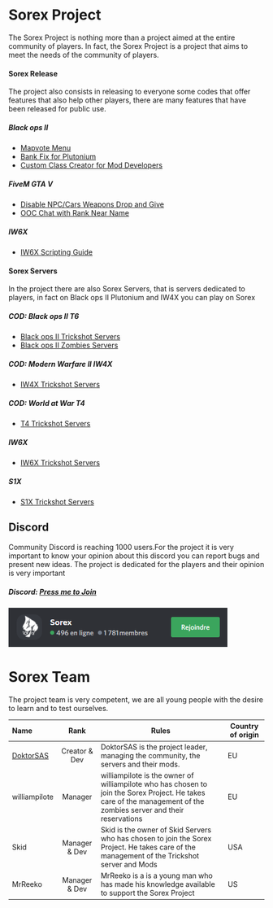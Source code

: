 # Sorex Project
The Sorex Project is nothing more than a project aimed at the entire community of players. In fact, the Sorex Project is a project that aims to meet the needs of the community of players.

#### Sorex Release
The project also consists in releasing to everyone some codes that offer features that also help other players, there are many features that have been released for public use.

##### Black ops II
- [Mapvote Menu](https://github.com/DoktorSAS/mapvote)
- [Bank Fix for Plutonium](https://github.com/DoktorSAS/bank-fix)
- [Custom Class Creator for Mod Developers](https://github.com/DoktorSAS/BO2-GSC/tree/master/Class%20Generator)

##### FiveM GTA V
- [Disable NPC/Cars Weapons Drop and Give](https://github.com/DoktorSAS/FiveM-WeaponsOFF)
- [OOC Chat with Rank Near Name](https://github.com/DoktorSAS/ooc-chat)

##### IW6X
- [IW6X Scripting Guide](https://github.com/DoktorSAS/IW6X-Scripting-Guide/wiki)

#### Sorex Servers
In the project there are also Sorex Servers, that is servers dedicated to players, in fact on Black ops II Plutonium and IW4X you can play on Sorex
##### COD: Black ops II T6
- [Black ops II Trickshot Servers](https://github.com/DoktorSAS/Sorex/blob/main/Black%20ops%20II/Trickshot%20Server.md)
- [Black ops II Zombies Servers](https://github.com/DoktorSAS/Sorex/blob/main/Black%20ops%20II/Zombies.md)

##### COD: Modern Warfare II IW4X
- [IW4X Trickshot Servers](https://github.com/DoktorSAS/Sorex/blob/main/IW4X/Trickshot%20Server.md)

##### COD: World at War T4
- [T4 Trickshot Servers](https://github.com/DoktorSAS/Sorex/blob/main/T4/Trickshot%20Server.md)

##### IW6X
- [IW6X Trickshot Servers](https://github.com/DoktorSAS/Sorex/blob/main/IW6X/Trickshot%20Server.md)

##### S1X
- [S1X Trickshot Servers](https://github.com/DoktorSAS/Sorex/blob/main/S1/Trickshot%20Server.md#trickshot-servers-vip-features)

## Discord
Community Discord is reaching 1000 users.For the project it is very important to know your opinion about this discord you can report bugs and present new ideas. The project is dedicated for the players and their opinion is very important
##### Discord: [Press me to Join](https://discord.sorexproject.eu/)
![Discord](/assets/images/discord.png)

# Sorex Team
The project team is very competent, we are all young people with the desire to learn and to test ourselves.

| Name  | Rank  | Rules | Country of origin |
| :------------ |:---------------:| -----| -----|
| [DoktorSAS](https://github.com/DoktorSAS/Sorex/blob/main/developer%20team/DoktorSAS.md)      | Creator & Dev | DoktorSAS is the project leader, managing the community, the servers and their mods. | EU |
| williampilote | Manager        | williampilote is the owner of williampilote who has chosen to join the Sorex Project. He takes care of the management of the zombies server and their reservations | EU |
| Skid | Manager & Dev        | Skid is the owner of Skid Servers who has chosen to join the Sorex Project. He takes care of the management of the Trickshot server and Mods | USA |
| MrReeko | Manager & Dev        | MrReeko is a is a young man who has made his knowledge available to support the Sorex Project | US |
